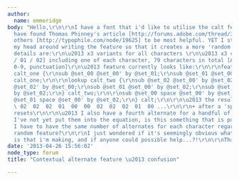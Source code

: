 ```yaml
---
author:
  name: emmeridge
body: "Hello,\r\n\r\nI have a font that i'd like to utilise the calt feature, and
  have found Thomas Phinney's article [http://forums.adobe.com/thread/395648], among
  others [http://typophile.com/node/19625] to be most helpful. YET I still can't get
  my head around writing the feature so that it creates a more 'random' outcome.\r\n\r\nThe
  details are:\r\n\u2013 x3 variants for all characters \r\n\u2013 x3 classes [00
  / 01 / 02] including one of each character, 79 characters in total [A\u2013Z, a\u2013z,
  0-9, punctuation]\r\n\u2013 feature currently looks like:\r\n\r\nfeature calt {\r\nlookup
  calt_one {\r\nsub @set_00 @set_00' by @set_01;\r\nsub @set_01 @set_00' by @set_02;\r\n}
  calt_one;\r\n\r\nlookup calt_two {\r\nsub @set_02 @set_00' by @set_02;\r\nsub @set_01
  @set_02' by @set_00;\r\nsub @set_01 @set_00' by @set_02;\r\nsub @set_00 @set_01'
  by @set_02;\r\n} calt_two;\r\n\r\nsub @set_00 space @set_00' by @set_01;\r\nsub
  @set_01 space @set_00' by @set_02;\r\n} calt;\r\n\r\n\u2013 the result being:\r\n\r\n00
  \ 02  02  02  01  00  00  02  02  02  01  00 ...\r\n\r\n+ after a 'space' the pattern
  resets\r\n\r\n\u2013 I also have a fourth alternate for a handful of characters.
  I've not yet put them into the equation, is this something that is possible or do
  I have to have the same number of alternates for each character regarding this contextual
  random feature?\r\n\r\nI just wondered if it's seemingly obvious what the mistake
  is that i'm making, and if anyone could possible help...?!\r\n\r\nThanks,\r\n\r\nemma"
date: '2013-04-26 15:56:02'
node_type: forum
title: "Contextual alternate feature \u2013 confusion"

---
```

